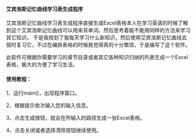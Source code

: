 #### 艾宾浩斯记忆曲线学习表生成程序

艾宾浩斯记忆曲线学习表生成程序直接生成Excel表格本人在学习英语的时候了解到这个艾宾浩斯记忆曲线可以用来背单词，然后思考着能不能用同样的方法来学习其它知识。 于是我规划了我每天学习什么新知识，然后使用艾宾浩斯记忆曲线去按时复习它，不过在编排表格的时候我觉得真的十分繁琐，于是编写了这个软件。

此软件可根据你需要学习的章节目录或者其它各种知识归纳的列表生成一个Excel表格，极大的方便了学习生活。

#### 使用教程：

1、运行main()，出现程序窗口。

2、根据提示依次输入您的输入信息。

3、点击生成按钮，就会在所输入的路径生成一张Excel表格。

4、点击关闭或者选择清除按钮继续使用。
